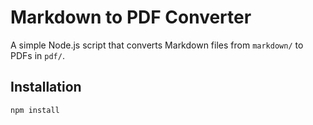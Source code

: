 # Markdown to PDF Converter

A simple Node.js script that converts Markdown files from `markdown/` to PDFs in `pdf/`.

## Installation

```sh
npm install
